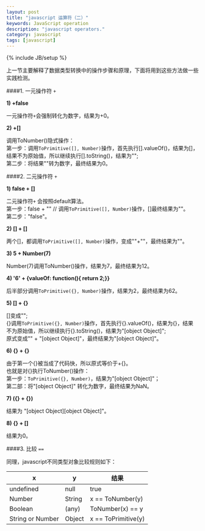 ```yaml
---
layout: post
title: "javascript 运算符（二）"
keywords: JavaScript operation
description: "javascript operators."
category: javascript
tags: [javascript]
---
```

{% include JB/setup %}

上一节主要解释了数据类型转换中的操作步骤和原理，下面将用到这些方法做一些实践检测。

<!-- more -->

####1. 一元操作符 `+`

**1) +false**

一元操作符`+`会强制转化为数字，结果为+0。

**2) +[]**

调用ToNumber()隐式操作：  
第一步：调用`ToPrimitive([], Number)`操作，首先执行[].valueOf()，结果为[]，结果不为原始值，所以继续执行[].toString()，结果为"";  
第二步：将结果""转为数字，最终结果为0。

####2. 二元操作符 `+`

**1) false + []**

二元操作符`+` 会按照default算法。    
第一步：false + "" // 调用`ToPrimitive([], Number)`操作，[]最终结果为""。  
第二步："false"。

**2) [] + []**

两个[]，都调用`ToPrimitive([], Number)`操作，变成""+""，最终结果为""。

**3) 5 + Number(7)**

Number(7)调用ToNumber()操作，结果为7，最终结果为12。

**4) '6' + {valueOf: function(){ return 2;}}**

后半部分调用`ToPrimitive({}, Number)`操作，结果为2，最终结果为62。

**5) [] + {}**

[]变成"";  
{}调用`ToPrimitive({}, Number)`操作，首先执行{}.valueOf()，结果为{}，结果不为原始值，所以继续执行{}.toString()，结果为"[object Object]";  
原式变成"" + "[object Object]"，最终结果为"[object Object]"。

**6) {} + {}**

由于第一个{}被当成了代码快，所以原式等价于+{}。  
也就是对{}执行ToNumber()操作：  
第一步：`ToPrimitive({}, Number)`，结果为"[object Object]"；  
第二部：将"[object Object]" 转化为数字，最终结果为NaN。

**7) ({} + {})**

结果为 "[object Object][object Object]"。

**8) {} + []**

结果为0。

####3. 比较 `==`

同理，javascript不同类型对象比较规则如下：

<table class="table table-bordered">
  <thead>
    <tr>
      <th>x</th>
      <th>y</th>
      <th>结果</th>
    </tr>
  </thead>
  <tbody>
    <tr>
      <td>undefined</td>
      <td>null</td>
      <td>true</td>
    </tr>
    <tr>
      <td>Number</td>
      <td>String</td>
      <td>x == ToNumber(y)</td>
    </tr>
    <tr>
      <td>Boolean</td>
      <td>(any)</td>
      <td>ToNumber(x) == y</td>
    </tr>
    <tr>
      <td>String or Number</td>
      <td>Object</td>
      <td>x == ToPrimitive(y)</td>
    </tr>
  </tbody>
</table>
